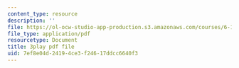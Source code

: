 ```yaml
---
content_type: resource
description: ''
file: https://ol-ocw-studio-app-production.s3.amazonaws.com/courses/6-189-multicore-programming-primer-january-iap-2007/7ef8e04d24194ce3f24617ddcc6640f3_ZD2sKqPxPIk.pdf
file_type: application/pdf
resourcetype: Document
title: 3play pdf file
uid: 7ef8e04d-2419-4ce3-f246-17ddcc6640f3
---
```

